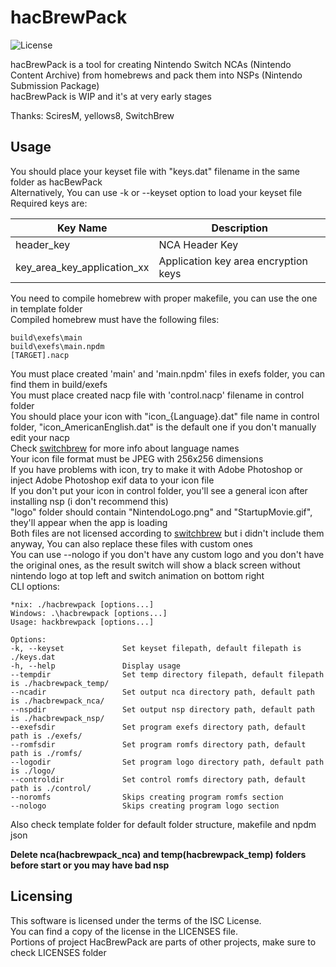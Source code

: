 # hacBrewPack

![License](https://img.shields.io/badge/license-ISC-blue.svg)

hacBrewPack is a tool for creating Nintendo Switch NCAs (Nintendo Content Archive) from homebrews and pack them into NSPs (Nintendo Submission Package)  
hacBrewPack is WIP and it's at very early stages  
  
Thanks: SciresM, yellows8, SwitchBrew

## Usage
You should place your keyset file with "keys.dat" filename in the same folder as hacBewPack  
Alternatively, You can use -k or --keyset option to load your keyset file  
Required keys are:  

Key Name | Description
-------- | -----------
header_key | NCA Header Key
key_area_key_application_xx | Application key area encryption keys

You need to compile homebrew with proper makefile, you can use the one in template folder  
Compiled homebrew must have the following files:  
```
build\exefs\main  
build\exefs\main.npdm  
[TARGET].nacp  
```
You must place created 'main' and 'main.npdm' files in exefs folder, you can find them in build/exefs  
You must place created nacp file with 'control.nacp' filename in control folder  
You should place your icon with "icon_{Language}.dat" file name in control folder, "icon_AmericanEnglish.dat" is the default one if you don't manually edit your nacp  
Check [switchbrew](http://switchbrew.org/index.php/Settings_services#LanguageCode) for more info about language names  
Your icon file format must be JPEG with 256x256 dimensions  
If you have problems with icon, try to make it with Adobe Photoshop or inject Adobe Photoshop exif data to your icon file  
If you don't put your icon in control folder, you'll see a general icon after installing nsp (i don't recommend this)  
"logo" folder should contain "NintendoLogo.png" and "StartupMovie.gif", they'll appear when the app is loading  
Both files are not licensed according to [switchbrew](http://switchbrew.org/index.php/NCA_Content_FS) but i didn't include them anyway, You can also replace these files with custom ones  
You can use --nologo if you don't have any custom logo and you don't have the original ones, as the result switch will show a black screen without nintendo logo at top left and switch animation on bottom right  
CLI options:  
```
*nix: ./hacbrewpack [options...]  
Windows: .\hacbrewpack [options...]  
Usage: hackbrewpack [options...]  
  
Options:  
-k, --keyset             Set keyset filepath, default filepath is ./keys.dat  
-h, --help               Display usage  
--tempdir                Set temp directory filepath, default filepath is ./hacbrewpack_temp/  
--ncadir                 Set output nca directory path, default path is ./hacbrewpack_nca/  
--nspdir                 Set output nsp directory path, default path is ./hacbrewpack_nsp/  
--exefsdir               Set program exefs directory path, default path is ./exefs/  
--romfsdir               Set program romfs directory path, default path is ./romfs/  
--logodir                Set program logo directory path, default path is ./logo/  
--controldir             Set control romfs directory path, default path is ./control/  
--noromfs                Skips creating program romfs section  
--nologo                 Skips creating program logo section  
```
Also check template folder for default folder structure, makefile and npdm json  
  
**Delete nca(hacbrewpack_nca) and temp(hacbrewpack_temp) folders before start or you may have bad nsp**

## Licensing

This software is licensed under the terms of the ISC License.  
You can find a copy of the license in the LICENSES file.  
Portions of project HacBrewPack are parts of other projects, make sure to check LICENSES folder